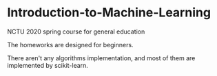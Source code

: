 # Introduction-to-Machine-Learning
NCTU 2020 spring course for general education

The homeworks are designed for beginners.

There aren't any algorithms implementation, and most of them are implemented by scikit-learn.
